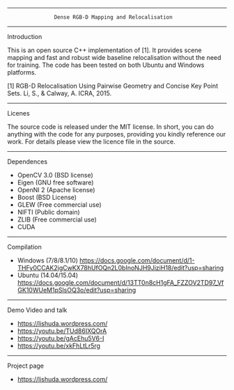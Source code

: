 -------------------------------------------------------------------------------
                   Dense RGB-D Mapping and Relocalisation                            
-------------------------------------------------------------------------------

Introduction

This is an open source C++ implementation of [1]. It provides scene mapping and 
fast and robust wide baseline relocalisation without the need for training. The 
code has been tested on both Ubuntu and Windows platforms.

[1] RGB-D Relocalisation Using Pairwise Geometry and Concise Key Point Sets. 
Li, S., & Calway, A. ICRA, 2015. 

-------------------------------------------------------------------------------

Licenes

The source code is released under the MIT license. In short, you can do 
anything with the code for any purposes, providing you kindly reference our 
work. For details please view the licence file in the source.

-------------------------------------------------------------------------------

Dependences

- OpenCV 3.0 (BSD license)
- Eigen (GNU free software)
- OpenNI 2 (Apache license)
- Boost (BSD License)
- GLEW (Free commercial use)
- NIFTI (Public domain)
- ZLIB (Free commercial use)
- CUDA

-------------------------------------------------------------------------------

Compilation

- Windows (7/8/8.1/10)
  https://docs.google.com/document/d/1-THFy0CCAK2jgCwKX78hUfOQn2L0bInoNJH9JiziH18/edit?usp=sharing
- Ubuntu (14.04/15.04)
  https://docs.google.com/document/d/13TT0n8cH1gFA_FZZOV2TD97_VfGK10WUeM1pSlsOQ3o/edit?usp=sharing
  
-------------------------------------------------------------------------------

Demo Video and talk

- https://lishuda.wordpress.com/
- https://youtu.be/TUd86IXQOrA
- https://youtu.be/gAcEhu5V6-I
- https://youtu.be/xkFhLtLr5rg  

-------------------------------------------------------------------------------

Project page
- https://lishuda.wordpress.com/